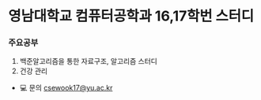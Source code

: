 # 영남대학교 컴퓨터공학과 16,17학번 스터디

### 주요공부
1. 백준알고리즘을 통한 자료구조, 알고리즘 스터디
2. 건강 관리

- 💻 문의 csewook17@yu.ac.kr

